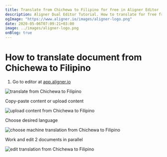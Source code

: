 ```yaml
---
title: Translate from Chichewa to Filipino for free in Aligner Editor
description: Aligner Dual Editor Tutorial. How to translate for free from Chichewa to Filipino. Aligner is multilingual document management platform. 
ogImage: "https://www.aligner.io/images/aligner-logo.png"
date: 2020-05-06T07:09:21+03:00
image: ../images/aligner-logo.png
onBlog: true
---
```


# How to translate document from Chichewa to Filipino

1. Go to editor at [app.aligner.io](https://app.aligner.io "Aligner App web page")

![translate from Chichewa to Filipino](../aligner-blank-editor.png "translate from Chichewa to Filipino")

Copy-paste content or upload content

![upload content from Chichewa to Filipino](../aligner-uploaded-document.png "upload content from Chichewa to Filipino")

Choose desired language

![choose machine translation from Chichewa to Filipino](../aligner-language-dropdown.png "choose machine translation from Chichewa to Filipino")

Work and edit 2 documents in parallel

![edit translation from Chichewa to Filipino](../aligner-double-sitded-editor.png "edit translation from Chichewa to Filipino")

